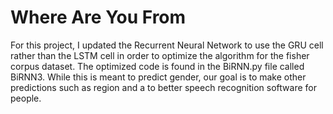 # Where Are You From

For this project, I updated the Recurrent Neural Network to use the GRU cell rather than the LSTM cell in order to optimize the algorithm for the fisher corpus dataset.  The optimized code is found in the BiRNN.py file called BiRNN3.  While this is meant to predict gender, our goal is to make other predictions such as region and a to better speech recognition software for people. 